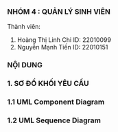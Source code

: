### NHÓM 4 : QUẢN LÝ SINH VIÊN 
Thành viên: 
  1. Hoàng Thị Linh Chi
     ID: 22010099
  3. Nguyễn Mạnh Tiến
     ID: 22010151

### NỘI DUNG
### 1. SƠ ĐỒ KHỐI YÊU CẦU
  ### 1.1 UML Component Diagram
  ### 1.2 UML Sequence Diagram


     
  
